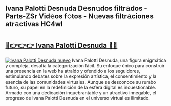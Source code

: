 ## Ivana Palotti Desnuda D𝚎sn𝚞dos filtr𝚊dos - Parts-ZSr Vid𝚎os f𝚘tos - N𝚞evas filtr𝚊ciones atr𝚊ctivas HC4wI

# <h2><a href="http://mbbipu.tromn.icu/?c=Ivana+Palotti+Desnuda">🔗👉👉👉 Ivana Palotti Desnuda 🔗🔗</a></h2>

[![Ivana Palotti Desnuda nuevo](https://i.imgur.com/pEAQMta.gif)](http://mbbipu.tromn.icu/?c=Ivana+Palotti+Desnuda)
Ivana Palotti Desnuda, una figura enigmática y compleja, desafía la categorización fácil. Su enfoque único para construir una presencia en la web ha atraído y ofendido a los seguidores, estimulando debates sobre la expresión artística, el consentimiento y la esencia de las comunidades virtuales. Aunque se desconoce su rumbo futuro, su papel en la redefinición de la esfera digital es incuestionable. Armado con una dedicación inquebrantable y un atractivo innegable, el progreso de Ivana Palotti Desnuda en el universo virtual es ilimitado.
